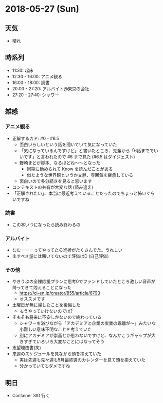 # 2018-05-27 (Sun)

## 天気

- 晴れ

## 時系列

- 11:30: 起床
- 12:30 - 16:00: アニメ観る
- 16:00 - 18:00: 読書
- 20:00 - 27:20: アルバイト@東京の会社
- 27:20 - 27:40: シャワー

## 雑感

### アニメ観る

- 正解するカド: #0 - #6.5
  - 面白いらしいという話を聞いていて気になっていた
  - 「気になっているんですけど」と書いたところ、先輩から「6話まででいいです」と言われたので #6 まで見た (#6.5 はダイジェスト)
  - 野崎まどが脚本、なるほどね〜〜となった
    - 同期に勧められて Know を読んだことがある
    - 似たような世界観というか文脈、雰囲気を継承している
  - 面白いので多分続きを見ると思います
- コンテキストの共有が大変な話 (読み違え)
- 「正解されたい」、本当に最近考えていることだったのでちょっと怖いぐらいですね

### 読書

- この本いつになったら読み終わるの

### アルバイト

- むむーーーってやってたら進捗がたくさんでた。うれしい
- 出すべき量には届いてないので評価はD (自己評価)

### その他

- やきうぶの全裸応援プランに思考0でファンドしていたところ激しい音声が降ってきて悶えることになった
  - https://ci-en.jp/creator/855/article/6793
  - オススメです
- 土曜日が無に帰したことを後悔した
  - もうやっていけないのでは?
- そもそも将来に不安しかないので終わっている
  - シャワーを浴びながら「アカデミアと企業の実業の乖離が〜」みたいな小難しい意味不明なことを考えていた
  - 別にアカデミアが崇高とか思わないですけど、なんかこうギャップが大きすぎていろいろ大変なことにはなってそう
- 志望理由書(笑)
- 来週のスケジュールを見ながら頭を抱えていた
  - 実は先週も先々週も5月最終週のカレンダーを見て頭を抱えていた
  - 分かっていてもダメですね

## 明日

- Container SIG 行く
